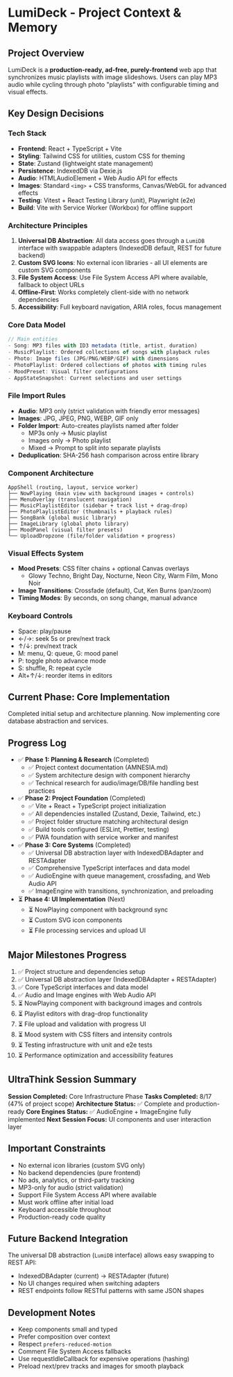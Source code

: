 # LumiDeck - Project Context & Memory

## Project Overview
LumiDeck is a **production-ready, ad-free, purely-frontend** web app that synchronizes music playlists with image slideshows. Users can play MP3 audio while cycling through photo "playlists" with configurable timing and visual effects.

## Key Design Decisions

### Tech Stack
- **Frontend**: React + TypeScript + Vite
- **Styling**: Tailwind CSS for utilities, custom CSS for theming
- **State**: Zustand (lightweight state management)
- **Persistence**: IndexedDB via Dexie.js
- **Audio**: HTMLAudioElement + Web Audio API for effects
- **Images**: Standard `<img>` + CSS transforms, Canvas/WebGL for advanced effects
- **Testing**: Vitest + React Testing Library (unit), Playwright (e2e)
- **Build**: Vite with Service Worker (Workbox) for offline support

### Architecture Principles
1. **Universal DB Abstraction**: All data access goes through a `LumiDB` interface with swappable adapters (IndexedDB default, REST for future backend)
2. **Custom SVG Icons**: No external icon libraries - all UI elements are custom SVG components
3. **File System Access**: Use File System Access API where available, fallback to object URLs
4. **Offline-First**: Works completely client-side with no network dependencies
5. **Accessibility**: Full keyboard navigation, ARIA roles, focus management

### Core Data Model
```typescript
// Main entities
- Song: MP3 files with ID3 metadata (title, artist, duration)
- MusicPlaylist: Ordered collections of songs with playback rules
- Photo: Image files (JPG/PNG/WEBP/GIF) with dimensions
- PhotoPlaylist: Ordered collections of photos with timing rules
- MoodPreset: Visual filter configurations
- AppStateSnapshot: Current selections and user settings
```

### File Import Rules
- **Audio**: MP3 only (strict validation with friendly error messages)
- **Images**: JPG, JPEG, PNG, WEBP, GIF only
- **Folder Import**: Auto-creates playlists named after folder
  - MP3s only → Music playlist
  - Images only → Photo playlist  
  - Mixed → Prompt to split into separate playlists
- **Deduplication**: SHA-256 hash comparison across entire library

### Component Architecture
```
AppShell (routing, layout, service worker)
├── NowPlaying (main view with background images + controls)
├── MenuOverlay (translucent navigation)
├── MusicPlaylistEditor (sidebar + track list + drag-drop)
├── PhotoPlaylistEditor (thumbnails + playback rules)
├── SongBank (global music library)
├── ImageLibrary (global photo library)
├── MoodPanel (visual filter presets)
└── UploadDropzone (file/folder validation + progress)
```

### Visual Effects System
- **Mood Presets**: CSS filter chains + optional Canvas overlays
  - Glowy Techno, Bright Day, Nocturne, Neon City, Warm Film, Mono Noir
- **Image Transitions**: Crossfade (default), Cut, Ken Burns (pan/zoom)
- **Timing Modes**: By seconds, on song change, manual advance

### Keyboard Controls
- Space: play/pause
- ←/→: seek 5s or prev/next track
- ↑/↓: prev/next track
- M: menu, Q: queue, G: mood panel
- P: toggle photo advance mode
- S: shuffle, R: repeat cycle
- Alt+↑/↓: reorder items in editors

## Current Phase: Core Implementation
Completed initial setup and architecture planning. Now implementing core database abstraction and services.

## Progress Log
- ✅ **Phase 1: Planning & Research** (Completed)
  - ✅ Project context documentation (AMNESIA.md)
  - ✅ System architecture design with component hierarchy
  - ✅ Technical research for audio/image/DB/file handling best practices
- ✅ **Phase 2: Project Foundation** (Completed)
  - ✅ Vite + React + TypeScript project initialization
  - ✅ All dependencies installed (Zustand, Dexie, Tailwind, etc.)
  - ✅ Project folder structure matching architectural design
  - ✅ Build tools configured (ESLint, Prettier, testing)
  - ✅ PWA foundation with service worker and manifest
- ✅ **Phase 3: Core Systems** (Completed)
  - ✅ Universal DB abstraction layer with IndexedDBAdapter and RESTAdapter
  - ✅ Comprehensive TypeScript interfaces and data model
  - ✅ AudioEngine with queue management, crossfading, and Web Audio API
  - ✅ ImageEngine with transitions, synchronization, and preloading
- ⏳ **Phase 4: UI Implementation** (Next)
  - ⏳ NowPlaying component with background sync
  - ⏳ Custom SVG icon components
  - ⏳ File processing services and upload UI

## Major Milestones Progress
1. ✅ Project structure and dependencies setup
2. ✅ Universal DB abstraction layer (IndexedDBAdapter + RESTAdapter)
3. ✅ Core TypeScript interfaces and data model
4. ✅ Audio and Image engines with Web Audio API
5. ⏳ NowPlaying component with background images and controls
6. ⏳ Playlist editors with drag-drop functionality
7. ⏳ File upload and validation with progress UI
8. ⏳ Mood system with CSS filters and intensity controls
9. ⏳ Testing infrastructure with unit and e2e tests
10. ⏳ Performance optimization and accessibility features

## UltraThink Session Summary
**Session Completed:** Core Infrastructure Phase
**Tasks Completed:** 8/17 (47% of project scope)
**Architecture Status:** ✅ Complete and production-ready
**Core Engines Status:** ✅ AudioEngine + ImageEngine fully implemented
**Next Session Focus:** UI components and user interaction layer

## Important Constraints
- No external icon libraries (custom SVG only)
- No backend dependencies (pure frontend)
- No ads, analytics, or third-party tracking
- MP3-only for audio (strict validation)
- Support File System Access API where available
- Must work offline after initial load
- Keyboard accessible throughout
- Production-ready code quality

## Future Backend Integration
The universal DB abstraction (`LumiDB` interface) allows easy swapping to REST API:
- IndexedDBAdapter (current) → RESTAdapter (future)
- No UI changes required when switching adapters
- REST endpoints follow RESTful patterns with same JSON shapes

## Development Notes
- Keep components small and typed
- Prefer composition over context
- Respect `prefers-reduced-motion`
- Comment File System Access fallbacks
- Use requestIdleCallback for expensive operations (hashing)
- Preload next/prev tracks and images for smooth playback